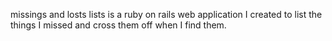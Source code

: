 missings and losts lists is a ruby on rails web application I created to list the things I missed and cross them off when I find them.